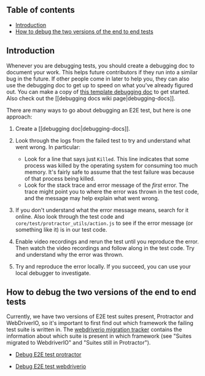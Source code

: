 ## Table of contents

* [Introduction](#introduction)
* [How to debug the two versions of the end to end tests](#how-to-debug-the-two-versions-of-the-end-to-end-tests)

## Introduction

Whenever you are debugging tests, you should create a debugging doc to document your work. This helps future contributors if they run into a similar bug in the future. If other people come in later to help you, they can also use the debugging doc to get up to speed on what you've already figured out. You can make a copy of [this template debugging doc](https://docs.google.com/document/d/1qRbvKjJ0A7NPVK8g6XJNISMx_6BuepoCL7F2eIfrGqM/edit?usp=sharing) to get started. Also check out the [[debugging docs wiki page|debugging-docs]].

There are many ways to go about debugging an E2E test, but here is one approach:

1. Create a [[debugging doc|debugging-docs]].
2. Look through the logs from the failed test to try and understand what went wrong. In particular:

   * Look for a line that says just `Killed`. This line indicates that some process was killed by the operating system for consuming too much memory. It's fairly safe to assume that the test failure was because of that process being killed.
   * Look for the stack trace and error message of the _first_ error. The trace might point you to where the error was thrown in the test code, and the message may help explain what went wrong.

3. If you don't understand what the error message means, search for it online. Also look through the test code and `core/test/protractor_utils/action.js` to see if the error message (or something like it) is in our test code.

4. Enable video recordings and rerun the test until you reproduce the error. Then watch the video recordings and follow along in the test code. Try and understand why the error was thrown.

5. Try and reproduce the error locally. If you succeed, you can use your local debugger to investigate.

## How to debug the two versions of the end to end tests

Currently, we have two versions of E2E test suites present, Protractor and WebDriverIO, so it's important to first find out which framework the failing test suite is written in. The [webdriverio migration tracker](https://docs.google.com/spreadsheets/d/1Mj-llYXMURtis54vpL2VL7BwgRiFIZ1nIFtK3fY3Se4/edit?usp=sharing) contains the information about which suite is present in which framework (see "Suites migrated to WebdriverIO" and "Suites still in Protractor").

* [Debug E2E test protractor](Debug-end-to-end-tests-protractor.md#table-of-contents)

* [Debug E2E test webdriverio](Debug-end-to-end-tests-webdriverio.md#table-of-contents)
